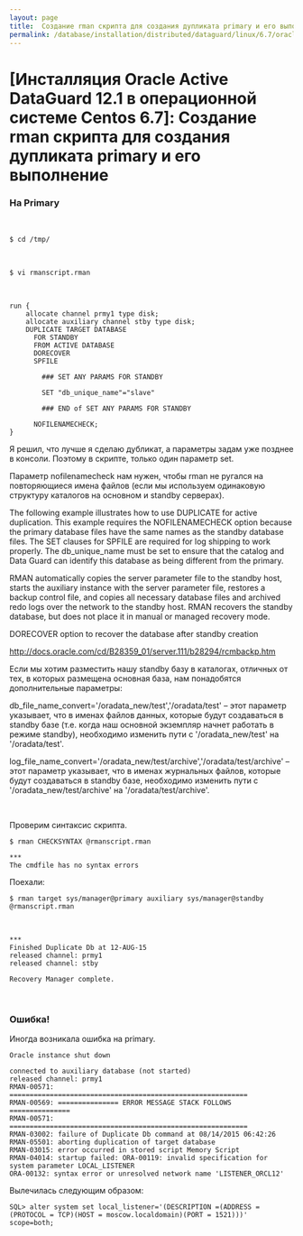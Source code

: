 ```yaml
---
layout: page
title:  Создание rman скрипта для создания дупликата primary и его выполнение
permalink: /database/installation/distributed/dataguard/linux/6.7/oracle/12.1/run-rman-script-for-duplicate-instance/
---
```


# [Инсталляция Oracle Active DataGuard 12.1 в операционной системе Centos 6.7]: Создание rman скрипта для создания дупликата primary и его выполнение



### На Primary

<br/>

	$ cd /tmp/

<br/>

	$ vi rmanscript.rman


<br/>


	run {
		allocate channel prmy1 type disk;
		allocate auxiliary channel stby type disk;
		DUPLICATE TARGET DATABASE
		  FOR STANDBY
		  FROM ACTIVE DATABASE
		  DORECOVER
		  SPFILE

			### SET ANY PARAMS FOR STANDBY

			SET "db_unique_name"="slave"

			### END of SET ANY PARAMS FOR STANDBY

		  NOFILENAMECHECK;
	}

Я решил, что лучше я сделаю дубликат, а параметры задам уже позднее в консоли. Поэтому в скрипте, только один параметр set.


Параметр nofilenamecheck нам нужен, чтобы rman не ругался на повторяющиеся имена файлов (если мы используем одинаковую структуру каталогов на основном и standby серверах).

The following example illustrates how to use DUPLICATE for active duplication. This example requires the NOFILENAMECHECK option because the primary database files have the same names as the standby database files. The SET clauses for SPFILE are required for log shipping to work properly. The db_unique_name must be set to ensure that the catalog and Data Guard can identify this database as being different from the primary.

RMAN automatically copies the server parameter file to the standby host, starts the auxiliary instance with the server parameter file, restores a backup control file, and copies all necessary database files and archived redo logs over the network to the standby host. RMAN recovers the standby database, but does not place it in manual or managed recovery mode.

DORECOVER option to recover the database after standby creation


http://docs.oracle.com/cd/B28359_01/server.111/b28294/rcmbackp.htm


Если мы хотим разместить нашу standby базу в каталогах, отличных от тех, в которых размещена основная база, нам понадобятся дополнительные параметры:

db_file_name_convert='/oradata_new/test','/oradata/test' – этот параметр указывает, что в именах файлов данных, которые будут создаваться в standby базе (т.е. когда наш основной экземпляр начнет работать в режиме standby), необходимо изменить пути с '/oradata_new/test' на '/oradata/test'.

log_file_name_convert='/oradata_new/test/archive','/oradata/test/archive' – этот параметр указывает, что в именах журнальных файлов, которые будут создаваться в standby базе, необходимо изменить пути с '/oradata_new/test/archive' на '/oradata/test/archive'.


<br/>

Проверим синтаксис скрипта.


	$ rman CHECKSYNTAX @rmanscript.rman

	***
	The cmdfile has no syntax errors


Поехали:

	$ rman target sys/manager@primary auxiliary sys/manager@standby @rmanscript.rman

<br/>

	***
	Finished Duplicate Db at 12-AUG-15
	released channel: prmy1
	released channel: stby

	Recovery Manager complete.


<!--

SQL>  select to_char(CURRENT_SCN) CURRENT_SCN FROM V$DATABASE;

-->



<br/>

### Ошибка!


Иногда возникала ошибка на primary.


	Oracle instance shut down

	connected to auxiliary database (not started)
	released channel: prmy1
	RMAN-00571: ===========================================================
	RMAN-00569: =============== ERROR MESSAGE STACK FOLLOWS ===============
	RMAN-00571: ===========================================================
	RMAN-03002: failure of Duplicate Db command at 08/14/2015 06:42:26
	RMAN-05501: aborting duplication of target database
	RMAN-03015: error occurred in stored script Memory Script
	RMAN-04014: startup failed: ORA-00119: invalid specification for system parameter LOCAL_LISTENER
	ORA-00132: syntax error or unresolved network name 'LISTENER_ORCL12'


Вылечилась следующим образом:

    SQL> alter system set local_listener='(DESCRIPTION =(ADDRESS = (PROTOCOL = TCP)(HOST = moscow.localdomain)(PORT = 1521)))' scope=both;
